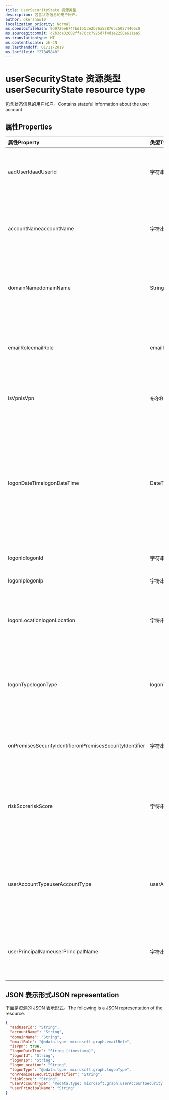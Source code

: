 ```yaml
---
title: userSecurityState 资源类型
description: 包含状态信息的用户帐户。
author: dkershaw10
localization_priority: Normal
ms.openlocfilehash: 9d972ee674fbd1553e2b76a52876bc50274466c8
ms.sourcegitcommit: d2b3ca32602ffa76cc7925d7f4d1e2258e611ea5
ms.translationtype: MT
ms.contentlocale: zh-CN
ms.lasthandoff: 01/11/2019
ms.locfileid: "27845848"
---
```

# <a name="usersecuritystate-resource-type"></a><span data-ttu-id="8d2ea-103">userSecurityState 资源类型</span><span class="sxs-lookup"><span data-stu-id="8d2ea-103">userSecurityState resource type</span></span>

<span data-ttu-id="8d2ea-104">包含状态信息的用户帐户。</span><span class="sxs-lookup"><span data-stu-id="8d2ea-104">Contains stateful information about the user account.</span></span>

## <a name="properties"></a><span data-ttu-id="8d2ea-105">属性</span><span class="sxs-lookup"><span data-stu-id="8d2ea-105">Properties</span></span>

| <span data-ttu-id="8d2ea-106">属性</span><span class="sxs-lookup"><span data-stu-id="8d2ea-106">Property</span></span>   | <span data-ttu-id="8d2ea-107">类型</span><span class="sxs-lookup"><span data-stu-id="8d2ea-107">Type</span></span> |<span data-ttu-id="8d2ea-108">Description</span><span class="sxs-lookup"><span data-stu-id="8d2ea-108">Description</span></span>|
|:---------------|:--------|:----------|
|<span data-ttu-id="8d2ea-109">aadUserId</span><span class="sxs-lookup"><span data-stu-id="8d2ea-109">aadUserId</span></span>|<span data-ttu-id="8d2ea-110">字符串</span><span class="sxs-lookup"><span data-stu-id="8d2ea-110">String</span></span>|<span data-ttu-id="8d2ea-111">AAD 用户对象标识符 (GUID)-表示物理/多 account 用户实体。</span><span class="sxs-lookup"><span data-stu-id="8d2ea-111">AAD User object identifier (GUID) - represents the physical/multi-account user entity.</span></span>|
|<span data-ttu-id="8d2ea-112">accountName</span><span class="sxs-lookup"><span data-stu-id="8d2ea-112">accountName</span></span>|<span data-ttu-id="8d2ea-113">字符串</span><span class="sxs-lookup"><span data-stu-id="8d2ea-113">String</span></span>|<span data-ttu-id="8d2ea-114">（没有 Active Directory 域和 DNS 域） 的用户帐户的帐户名 (也称为`mailNickName`)。</span><span class="sxs-lookup"><span data-stu-id="8d2ea-114">Account name of user account (without Active Directory domain or DNS domain) - (also called `mailNickName`).</span></span>|
|<span data-ttu-id="8d2ea-115">domainName</span><span class="sxs-lookup"><span data-stu-id="8d2ea-115">domainName</span></span>|<span data-ttu-id="8d2ea-116">String</span><span class="sxs-lookup"><span data-stu-id="8d2ea-116">String</span></span>|<span data-ttu-id="8d2ea-117">NetBIOS/Active Directory 域的用户帐户 （即域 \ 帐户格式）。</span><span class="sxs-lookup"><span data-stu-id="8d2ea-117">NetBIOS/Active Directory domain of user account (that is, domain\account format).</span></span>|
|<span data-ttu-id="8d2ea-118">emailRole</span><span class="sxs-lookup"><span data-stu-id="8d2ea-118">emailRole</span></span>|<span data-ttu-id="8d2ea-119">emailRole</span><span class="sxs-lookup"><span data-stu-id="8d2ea-119">emailRole</span></span>|<span data-ttu-id="8d2ea-120">电子邮件相关的通知的用户帐户的电子邮件角色。</span><span class="sxs-lookup"><span data-stu-id="8d2ea-120">For email-related alerts - user account's email 'role'.</span></span> <span data-ttu-id="8d2ea-121">可取值为：`unknown`、`sender`、`recipient`。</span><span class="sxs-lookup"><span data-stu-id="8d2ea-121">Possible values are: `unknown`, `sender`, `recipient`.</span></span>|
|<span data-ttu-id="8d2ea-122">isVpn</span><span class="sxs-lookup"><span data-stu-id="8d2ea-122">isVpn</span></span>|<span data-ttu-id="8d2ea-123">布尔</span><span class="sxs-lookup"><span data-stu-id="8d2ea-123">Boolean</span></span>|<span data-ttu-id="8d2ea-124">指示用户是否可以通过 VPN 登录。</span><span class="sxs-lookup"><span data-stu-id="8d2ea-124">Indicates whether the user logged on through a VPN.</span></span>|
|<span data-ttu-id="8d2ea-125">logonDateTime</span><span class="sxs-lookup"><span data-stu-id="8d2ea-125">logonDateTime</span></span>|<span data-ttu-id="8d2ea-126">DateTimeOffset</span><span class="sxs-lookup"><span data-stu-id="8d2ea-126">DateTimeOffset</span></span>|<span data-ttu-id="8d2ea-127">在登录所发生的时间。</span><span class="sxs-lookup"><span data-stu-id="8d2ea-127">Time at which the sign-in occurred.</span></span> <span data-ttu-id="8d2ea-128">时间戳类型表示采用 ISO 8601 格式的日期和时间信息，始终采用 UTC 时区。</span><span class="sxs-lookup"><span data-stu-id="8d2ea-128">The Timestamp type represents date and time information using ISO 8601 format and is always in UTC time.</span></span> <span data-ttu-id="8d2ea-129">例如，2014 年 1 月 1 日午夜 UTC 如下所示：`'2014-01-01T00:00:00Z'`。</span><span class="sxs-lookup"><span data-stu-id="8d2ea-129">For example, midnight UTC on Jan 1, 2014 would look like this: `'2014-01-01T00:00:00Z'`.</span></span>|
|<span data-ttu-id="8d2ea-130">logonId</span><span class="sxs-lookup"><span data-stu-id="8d2ea-130">logonId</span></span>|<span data-ttu-id="8d2ea-131">字符串</span><span class="sxs-lookup"><span data-stu-id="8d2ea-131">String</span></span>|<span data-ttu-id="8d2ea-132">用户登录 id。</span><span class="sxs-lookup"><span data-stu-id="8d2ea-132">User sign-in ID.</span></span>|
|<span data-ttu-id="8d2ea-133">logonIp</span><span class="sxs-lookup"><span data-stu-id="8d2ea-133">logonIp</span></span>|<span data-ttu-id="8d2ea-134">字符串</span><span class="sxs-lookup"><span data-stu-id="8d2ea-134">String</span></span>|<span data-ttu-id="8d2ea-135">登录请求源自的 IP 地址。</span><span class="sxs-lookup"><span data-stu-id="8d2ea-135">IP Address the sign-in request originated from.</span></span>|
|<span data-ttu-id="8d2ea-136">logonLocation</span><span class="sxs-lookup"><span data-stu-id="8d2ea-136">logonLocation</span></span>|<span data-ttu-id="8d2ea-137">字符串</span><span class="sxs-lookup"><span data-stu-id="8d2ea-137">String</span></span>|<span data-ttu-id="8d2ea-138">此用户相关联的用户登录事件 （由 IP 地址映射） 位置。</span><span class="sxs-lookup"><span data-stu-id="8d2ea-138">Location (by IP address mapping) associated with a user sign-in event by this user.</span></span>|
|<span data-ttu-id="8d2ea-139">logonType</span><span class="sxs-lookup"><span data-stu-id="8d2ea-139">logonType</span></span>|<span data-ttu-id="8d2ea-140">logonType</span><span class="sxs-lookup"><span data-stu-id="8d2ea-140">logonType</span></span>|<span data-ttu-id="8d2ea-141">用户登录的方法。</span><span class="sxs-lookup"><span data-stu-id="8d2ea-141">Method of user sign in.</span></span> <span data-ttu-id="8d2ea-142">可取值为：`unknown`、`interactive`、`remoteInteractive`、`network`、`batch`、`service`。</span><span class="sxs-lookup"><span data-stu-id="8d2ea-142">Possible values are: `unknown`, `interactive`, `remoteInteractive`, `network`, `batch`, `service`.</span></span>|
|<span data-ttu-id="8d2ea-143">onPremisesSecurityIdentifier</span><span class="sxs-lookup"><span data-stu-id="8d2ea-143">onPremisesSecurityIdentifier</span></span>|<span data-ttu-id="8d2ea-144">字符串</span><span class="sxs-lookup"><span data-stu-id="8d2ea-144">String</span></span>|<span data-ttu-id="8d2ea-145">Active Directory （本地） 安全标识符 (SID) 的用户。</span><span class="sxs-lookup"><span data-stu-id="8d2ea-145">Active Directory (on-premises) Security Identifier (SID) of the user.</span></span>|
|<span data-ttu-id="8d2ea-146">riskScore</span><span class="sxs-lookup"><span data-stu-id="8d2ea-146">riskScore</span></span>|<span data-ttu-id="8d2ea-147">字符串</span><span class="sxs-lookup"><span data-stu-id="8d2ea-147">String</span></span>|<span data-ttu-id="8d2ea-148">带有提供程序生成/计算风险的用户帐户的分数。</span><span class="sxs-lookup"><span data-stu-id="8d2ea-148">Provider-generated/calculated risk score of the user account.</span></span> <span data-ttu-id="8d2ea-149">建议值的范围为 0-1，这相当于百分比。</span><span class="sxs-lookup"><span data-stu-id="8d2ea-149">Recommended value range of 0-1, which equates to a percentage.</span></span>|
|<span data-ttu-id="8d2ea-150">userAccountType</span><span class="sxs-lookup"><span data-stu-id="8d2ea-150">userAccountType</span></span>|<span data-ttu-id="8d2ea-151">userAccountSecurityType</span><span class="sxs-lookup"><span data-stu-id="8d2ea-151">userAccountSecurityType</span></span>|<span data-ttu-id="8d2ea-152">用户帐户类型 （组成员身份），每 Windows 定义。</span><span class="sxs-lookup"><span data-stu-id="8d2ea-152">User account type (group membership), per Windows definition.</span></span> <span data-ttu-id="8d2ea-153">可取值为：`unknown`、`standard`、`power`、`administrator`。</span><span class="sxs-lookup"><span data-stu-id="8d2ea-153">Possible values are: `unknown`, `standard`, `power`, `administrator`.</span></span>|
|<span data-ttu-id="8d2ea-154">userPrincipalName</span><span class="sxs-lookup"><span data-stu-id="8d2ea-154">userPrincipalName</span></span>|<span data-ttu-id="8d2ea-155">字符串</span><span class="sxs-lookup"><span data-stu-id="8d2ea-155">String</span></span>|<span data-ttu-id="8d2ea-156">用户登录名-internet 格式: （用户帐户名） @ （用户帐户 DNS 域名）。</span><span class="sxs-lookup"><span data-stu-id="8d2ea-156">User sign-in name - internet format: (user account name)@(user account DNS domain name).</span></span>|

## <a name="json-representation"></a><span data-ttu-id="8d2ea-157">JSON 表示形式</span><span class="sxs-lookup"><span data-stu-id="8d2ea-157">JSON representation</span></span>

<span data-ttu-id="8d2ea-158">下面是资源的 JSON 表示形式。</span><span class="sxs-lookup"><span data-stu-id="8d2ea-158">The following is a JSON representation of the resource.</span></span>

<!-- {
  "blockType": "resource",
  "optionalProperties": [

  ],
  "@odata.type": "microsoft.graph.userSecurityState"
}-->

```json
{
  "aadUserId": "String",
  "accountName": "String",
  "domainName": "String",
  "emailRole": "@odata.type: microsoft.graph.emailRole",
  "isVpn": true,
  "logonDateTime": "String (timestamp)",
  "logonId": "String",
  "logonIp": "String",
  "logonLocation": "String",
  "logonType": "@odata.type: microsoft.graph.logonType",
  "onPremisesSecurityIdentifier": "String",
  "riskScore": "String",
  "userAccountType": "@odata.type: microsoft.graph.userAccountSecurityType",
  "userPrincipalName": "String"
}

```

<!-- uuid: 8fcb5dbc-d5aa-4681-8e31-b001d5168d79
2015-10-25 14:57:30 UTC -->
<!-- {
  "type": "#page.annotation",
  "description": "userSecurityState resource",
  "keywords": "",
  "section": "documentation",
  "tocPath": ""
}-->

